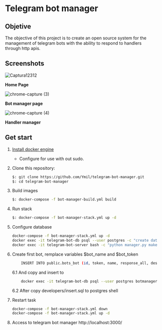 # Telegram bot manager
## Objetive
The objective of this project is to create an open source system for the management of telegram bots with the ability to respond to handlers through http apis.
## Screenshots
![Captura12312](https://user-images.githubusercontent.com/10056152/111084593-e3df9e80-84f1-11eb-92d9-2b22be943788.PNG)

**Home Page**

![chrome-capture (3)](https://user-images.githubusercontent.com/10056152/111084545-b09d0f80-84f1-11eb-8b0a-811b35fe8fd2.gif)

**Bot manager page**

![chrome-capture (4)](https://user-images.githubusercontent.com/10056152/111084549-babf0e00-84f1-11eb-9f8f-02cd6c024a42.gif)

**Handler manager**
## Get start

1. [Install docker engine](https://docs.docker.com/engine/install/)
    * Configure for use with out sudo.
2. Clone this repository:

    ```bash
    $: git clone https://github.com/Ymil/telegram-bot-manager.git
    $: cd telegram-bot-manager
    ```
3. Build images

    ```bash
    $: docker-compose -f bot-manager-build.yml build
    ```

4. Run stack
    ```bash
    $: docker-compose -f bot-manager-stack.yml up -d
    ```

5. Configure database
    ```bash
    docker-compose -f bot-manager-stack.yml up -d
    docker exec -it telegram-bot-db psql --user postgres -c "create database botmanager"
    docker exec -it telegram-bot-server bash -c "python manager.py makemigrates; python manager.py migrate";
    ```

6. Create first bot, remplace variables $bot_name and $bot_token
    ```bash
        INSERT INTO public.bots_bot (id, token, name, response_all, description) VALUES (1, "$bot_name", "$bot_token", false, NULL);
    ```

    6.1 And copy and insert to

    ```bash
        docker exec -it telegram-bot-db psql --user postgres botmanager
    ``` 
    6.2
      After copy developers/insert.sql to postgres shell

7. Restart task
    ```bash
    docker-compose -f bot-manager-stack.yml down
    docker-compose -f bot-manager-stack.yml up -d
    ```
8. Access to telegram bot manager http://localhost:3000/
